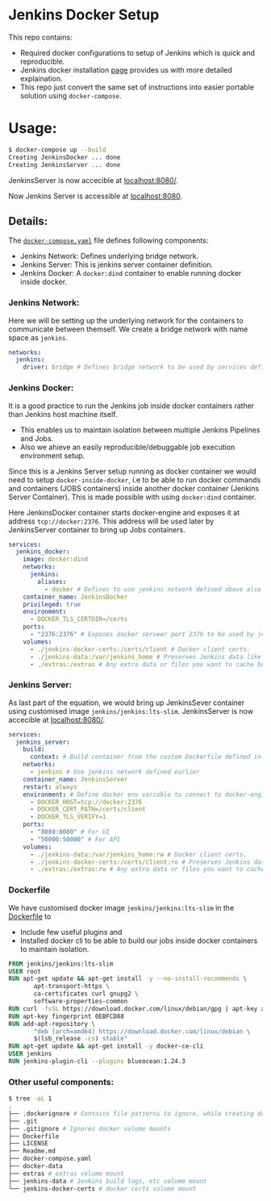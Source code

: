 # Jenkins Docker Setup

This repo contains:

- Required docker configurations to setup of Jenkins which is quick and reproducible.
- Jenkins docker installation [page](https://www.jenkins.io/doc/book/installing/docker/) provides us with more detailed explaination.
- This repo just convert the same set of instructions into easier portable solution using `docker-compose`.

# Usage:

```bash
$ docker-compose up --build
Creating JenkinsDocker ... done
Creating JenkinsServer ... done
```
JenkinsServer is now accecible at [localhost:8080/](http://localhost:8080/).


Now Jenkins Server is accessible at [localhost:8080](http://localhost:8080/).

## Details:

The [`docker-compose.yaml`](./docker-compose.yaml) file defines following components:

- Jenkins Network: Defines underlying bridge network.
- Jenkins Server: This is jenkins server container definition.
- Jenkins Docker: A `docker:dind` container to enable running docker inside docker.

### Jenkins Network:

Here we will be setting up the underlying network for the containers to communicate between themself. We create a bridge network with name space as `jenkins`.

```yaml
networks:
  jenkins:
    driver: bridge # Defines bridge network to be used by services defined later.
```

### Jenkins Docker:

It is a good practice to run the Jenkins job inside docker containers rather than Jenkins host machine itself. 

- This enables us to maintain isolation between multiple Jenkins Pipelines and Jobs.
- Also we ahieve an easily reproducible/debuggable job execution environment setup.

Since this is a Jenkins Server setup running as docker container we would need to setup `docker-inside-docker`, i.e to be able to run docker commands and containers (JOBS containers) inside another docker container (Jenkins Server Container). This is made possible with using `docker:dind` container.

Here JenkinsDocker container starts docker-engine and exposes it at address `tcp://docker:2376`. This address will be used later by JenkinsServer container to bring up Jobs containers.

```yaml
services:
  jenkins_docker:
    image: docker:dind
    networks:
      jenkins:
        aliases:
          - docker # Defines to use jenkins network defined above also under the alias name `docker`.
    container_name: JenkinsDocker
    privileged: true
    environment:
      - DOCKER_TLS_CERTDIR=/certs
    ports:
      - "2376:2376" # Exposes docker serveer port 2376 to be used by jenkins server container at "tcp://docker:2376".
    volumes:
      - ./jenkins-docker-certs:/certs/client # Docker client certs.
      - ./jenkins-data:/var/jenkins_home # Preserves Jenkins data like job definitions, credentials, build logs, etc.
      - ./extras:/extras # Any extra data or files you want to cache between server restart can be saved here `/extras/`.
```

### Jenkins Server:

As last part of the equation, we would bring up JenkinsSever container using customised image `jenkins/jenkins:lts-slim`. JenkinsServer is now accecible at [localhost:8080/](http://localhost:8080/).

```yaml
services:
  jenkins_server:
    build:
      context: # Build container from the custom Dockerfile defined in the repo.
    networks:
      - jenkins # Use jenkins network defined earlier
    container_name: JenkinsServer
    restart: always
    environment: # Define docker env variable to connect to docker-engine defined in JenkinsDocker container.
      - DOCKER_HOST=tcp://docker:2376
      - DOCKER_CERT_PATH=/certs/client
      - DOCKER_TLS_VERIFY=1
    ports:
      - "8080:8080" # For UI
      - "50000:50000" # For API
    volumes:
      - ./jenkins-data:/var/jenkins_home:rw # Docker client certs.
      - ./jenkins-docker-certs:/certs/client:ro # Preserves Jenkins data like job definitions, credentials, build logs, etc.
      - ./extras:/extras:rw # Any extra data or files you want to cache between server restart can be saved here `/extras/`.
```

### Dockerfile

We have customised docker image `jenkins/jenkins:lts-slim` in the [Dockerfile](./Dockerfile) to

- Include few useful plugins and
- Installed docker cli to be able to build our jobs inside docker containers to maintain isolation.

```Dockerfile
FROM jenkins/jenkins:lts-slim
USER root
RUN apt-get update && apt-get install -y --no-install-recommends \
       apt-transport-https \
       ca-certificates curl gnupg2 \
       software-properties-common
RUN curl -fsSL https://download.docker.com/linux/debian/gpg | apt-key add -
RUN apt-key fingerprint 0EBFCD88
RUN add-apt-repository \
       "deb [arch=amd64] https://download.docker.com/linux/debian \
       $(lsb_release -cs) stable"
RUN apt-get update && apt-get install -y docker-ce-cli
USER jenkins
RUN jenkins-plugin-cli --plugins blueocean:1.24.3

```

### Other useful components:

```bash
$ tree -aL 1
.
├── .dockerignore # Contains file patterns to ignore, while creating docker context
├── .git
├── .gitignore # Ignores docker volume mounts
├── Dockerfile
├── LICENSE
├── Readme.md
├── docker-compose.yaml
├── docker-data
├── extras # extras volume mount
├── jenkins-data # Jenkins build logs, etc volume mount
└── jenkins-docker-certs # docker certs volume mount
```
